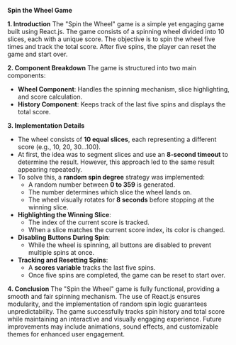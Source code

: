 **Spin the Wheel Game**

**1. Introduction**
The "Spin the Wheel" game is a simple yet engaging game built using React.js. The game consists of a spinning wheel divided into 10 slices, each with a unique score. The objective is to spin the wheel five times and track the total score. After five spins, the player can reset the game and start over.

**2. Component Breakdown**
The game is structured into two main components:
- **Wheel Component**: Handles the spinning mechanism, slice highlighting, and score calculation.
- **History Component**: Keeps track of the last five spins and displays the total score.

**3. Implementation Details**
- The wheel consists of **10 equal slices**, each representing a different score (e.g., 10, 20, 30…100).
- At first, the idea was to segment slices and use an **8-second timeout** to determine the result. However, this approach led to the same result appearing repeatedly.
- To solve this, a **random spin degree** strategy was implemented:
  - A random number between **0 to 359** is generated.
  - The number determines which slice the wheel lands on.
  - The wheel visually rotates for **8 seconds** before stopping at the winning slice.
- **Highlighting the Winning Slice**:
  - The index of the current score is tracked.
  - When a slice matches the current score index, its color is changed.
- **Disabling Buttons During Spin**:
  - While the wheel is spinning, all buttons are disabled to prevent multiple spins at once.
- **Tracking and Resetting Spins**:
  - A **scores variable** tracks the last five spins.
  - Once five spins are completed, the game can be reset to start over.

**4. Conclusion**
The "Spin the Wheel" game is fully functional, providing a smooth and fair spinning mechanism. The use of React.js ensures modularity, and the implementation of random spin logic guarantees unpredictability. The game successfully tracks spin history and total score while maintaining an interactive and visually engaging experience. Future improvements may include animations, sound effects, and customizable themes for enhanced user engagement.